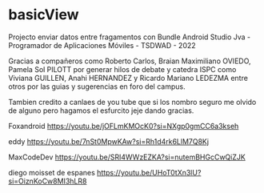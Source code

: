 # basicView
Projecto enviar datos entre fragamentos con Bundle Android Studio Jva - Programador de Aplicaciones Móviles - TSDWAD - 2022

Gracias a compañeros como Roberto Carlos, Braian Maximiliano OVIEDO, Pamela Sol PILOTT por generar hilos de debate y catedra ISPC como  Viviana GUILLEN, Anahi HERNANDEZ y  Ricardo Mariano LEDEZMA entre otros por las guias y sugerencias en foro del campus.

Tambien credito a canlaes de you tube que si los nombro seguro me olvido de alguno pero hagamos el esfurcito jeje dando gracias.

Foxandroid
https://youtu.be/jOFLmKMOcK0?si=NXgp0gmCC6a3kseh

eddy
https://youtu.be/7nSt0MpwKAw?si=Rh1d4rk6LlM7Q8Kj

MaxCodeDev
https://youtu.be/SRl4WWzEZKA?si=nutemBHGcCwQiZJK

diego moisset de espanes
https://youtu.be/UHoT0tXn3lU?si=OiznKoCw8MI3hLR8

